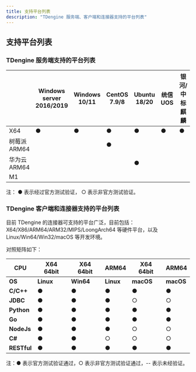 ```yaml
---
title: 支持平台列表
description: "TDengine 服务端、客户端和连接器支持的平台列表"
---
```


## 支持平台列表

### TDengine 服务端支持的平台列表

|              | **Windows server 2016/2019** | **Windows 10/11** | **CentOS 7.9/8** | **Ubuntu 18/20** | **统信 UOS** | **银河/中标麒麟** | **凝思 V60/V80** | **macOS** |
| ------------ | ---------------------------- | ----------------- | ---------------- | ---------------- | ------------ | ----------------- | ---------------- | --------- |
| X64          | ●                            | ●                 | ●                | ●                | ●            | ●                 | ●                | ●         |
| 树莓派 ARM64 |                              |                   | ●                |                  |              |                   |                  |           |
| 华为云 ARM64 |                              |                   |                  | ●                |              |                   |                  |           |
| M1           |                              |                   |                  |                  |              |                   |                  | ●         |

注： ● 表示经过官方测试验证， ○ 表示非官方测试验证。

### TDengine 客户端和连接器支持的平台列表

目前 TDengine 的连接器可支持的平台广泛，目前包括：X64/X86/ARM64/ARM32/MIPS/LoongArch64 等硬件平台，以及 Linux/Win64/Win32/macOS 等开发环境。

对照矩阵如下：

| **CPU**     | **X64 64bit** | **X64 64bit** | **ARM64** | **X64 64bit** | **ARM64** |
| ----------- | ------------- | ------------- | --------- | ------------- | --------- |
| **OS**      | **Linux**     | **Win64**     | **Linux** | **macOS**     | **macOS** |
| **C/C++**   | ●             | ●             | ●         | ●             | ●         |
| **JDBC**    | ●             | ●             | ●         | ○             | ○         |
| **Python**  | ●             | ●             | ●         | ●             | ●         |
| **Go**      | ●             | ●             | ●         | ●             | ●         |
| **NodeJs**  | ●             | ●             | ●         | ○             | ○         |
| **C#**      | ●             | ●             | ○         | ○             | ○         |
| **RESTful** | ●             | ●             | ●         | ●             | ●         |

注：● 表示官方测试验证通过，○ 表示非官方测试验证通过，-- 表示未经验证。
